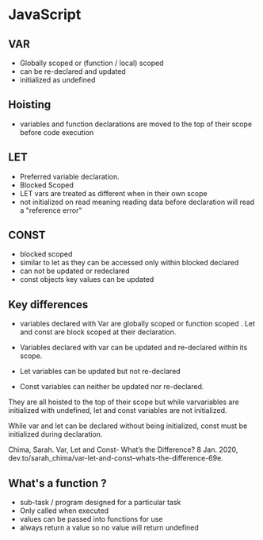 # JavaScript

## VAR

- Globally scoped or (function / local) scoped
- can be re-declared and updated
- initialized as undefined

## Hoisting

- variables and function declarations are moved to the top of their scope before code execution

## LET

- Preferred variable declaration.
- Blocked Scoped
- LET vars are treated as different when in their own scope
- not initialized on read meaning reading data before declaration will read a "reference error"

## CONST

- blocked scoped
- similar to let as they can be accessed only within blocked declared
- can not be updated or redeclared
- const objects key values can be updated

## Key differences

- variables declared with Var are globally scoped or function scoped . Let and const are block scoped at their declaration.

- Variables declared with var can be updated and re-declared within its scope.
- Let variables can be updated but not re-declared
- Const variables can neither be updated nor re-declared.

They are all hoisted to the top of their scope but while varvariables are initialized with undefined, let and const variables are not initialized.

While var and let can be declared without being initialized, const must be initialized during declaration.

Chima, Sarah. Var, Let and Const- What’s the Difference? 8 Jan. 2020, dev.to/sarah_chima/var-let-and-const–whats-the-difference-69e.

## What's a function ?

- sub-task / program designed for a particular task
- Only called when executed
- values can be passed into functions for use
- always return a value so no value will return undefined
